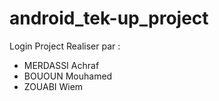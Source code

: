 # android_tek-up_project
Login Project
Realiser par :
  * MERDASSI Achraf 
  * BOUOUN Mouhamed
  * ZOUABI Wiem
